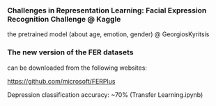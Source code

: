 ### Challenges in Representation Learning: Facial Expression Recognition Challenge @ Kaggle
the pretrained model (about age, emotion, gender) @ GeorgiosKyritsis 

### The new version of the FER datasets 
can be downloaded from the following websites:  

https://github.com/microsoft/FERPlus  

Depression classification accuracy: ~70% (Transfer Learning.ipynb)


